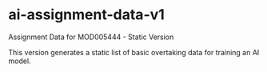 # ai-assignment-data-v1
Assignment Data for MOD005444 - Static Version

This version generates a static list of basic overtaking data for training an AI model.
